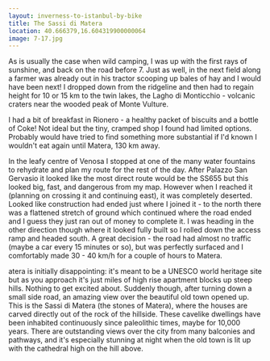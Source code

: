 ```yaml
---
layout: inverness-to-istanbul-by-bike
title: The Sassi di Matera
location: 40.666379,16.604319900000064
image: 7-17.jpg
---
```

As is usually the case when wild camping, I was up with the first rays of sunshine, and back on the road before 7. Just as well, in the next field along a farmer was already out in his tractor scooping up bales of hay and I would have been next! I dropped down from the ridgeline and then had to regain height for 10 or 15 km to the twin lakes, the Lagho di Monticchio - volcanic craters near the wooded peak of Monte Vulture.

I had a bit of breakfast in Rionero - a healthy packet of biscuits and a bottle of Coke! Not ideal but the tiny, cramped shop I found had limited options. Probably would have tried to find something more substantial if I'd known I wouldn't eat again until Matera, 130 km away.

In the leafy centre of Venosa I stopped at one of the many water fountains to rehydrate and plan my route for the rest of the day. After Palazzo San Gervasio it looked like the most direct route would be the SS655 but this looked big, fast, and dangerous from my map. However when I reached it (planning on crossing it and continuing east), it was completely deserted. Looked like construction had ended just where I joined it - to the north there was a flattened stretch of ground which continued where the road ended and I guess they just ran out of money to complete it. I was heading in the other direction though where it looked fully built so I rolled down the access ramp and headed south. A great decision - the road had almost no traffic (maybe a car every 15 minutes or so), but was perfectly surfaced and I comfortably made 30 - 40 km/h for a couple of hours to Matera.

atera is initially disappointing: it's meant to be a UNESCO world heritage site but as you approach it's just miles of high rise apartment blocks up steep hills. Nothing to get excited about. Suddenly though, after turning down a small side road, an amazing view over the beautiful old town opened up. This is the Sassi di Matera (the stones of Matera), where the houses are carved directly out of the rock of the hillside. These cavelike dwellings have been inhabited continuously since paleolithic times, maybe for 10,000 years. There are outstanding views over the city from many balconies and pathways, and it's especially stunning at night when the old town is lit up with the cathedral high on the hill above.